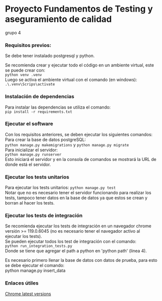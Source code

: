 # Proyecto Fundamentos de Testing y aseguramiento de calidad
grupo 4

### Requisitos previos:
Se debe tener instalado postgresql y python.

Se recomienda crear y ejecutar todo el código en un ambiente virtual, este se puede crear con:
<br>
```python venv .venv```
<br>
Luego se activa el ambiente virtual con el comando (en windows):
<br>
```.\.venv\Scrips\activate```

### Instalación de dependencias
Para instalar las dependencias se utiliza el comando:
<br>
```pip install -r requirements.txt```

### Ejecutar el software
Con los requisitos anteriores, se deben ejecutar los siguientes comandos:
Para crear la base de datos postgreSQL:
<br>
```python manage.py makemigrations``` y ```python manage.py migrate```
<br>
Para inicializar el servidor:
<br>
```python manage.py runserver```
<br>
Esto iniciará el servidor y en la consola de comandos se mostrará la URL de donde está el servidor.

### Ejecutar los tests unitarios
Para ejecutar los tests unitarios:
```python manage.py test```
<br>
Notar que no es necesario tener el servidor funcionando para realizar los tests, tampoco tener datos en la base de datos ya que estos se crean y borran al hacer los tests.
<br>

### Ejecutar los tests de integración
Se recomienda ejecutar los tests de integración en un navegador chrome versión >= 119.0.6045 (no es necesario tener el navegador activo al ejecutar los tests).
<br>
Se pueden ejecutar todos los test de integración con el comando:
<br>
```python run_integration_tests.py```
<br>
Donde se tiene que agregar el path a python en 'python path' (linea 4).

Es necesario primero llenar la base de datos con datos de prueba, para esto se debe ejecutar el comando:
<br>
    python manage.py insert_data
<br>


### Enlaces útiles
[Chrome latest versions](https://googlechromelabs.github.io/chrome-for-testing/#stable)
